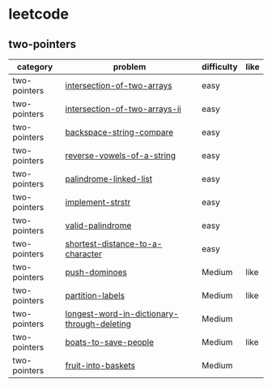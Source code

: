 # leetcode 

## two-pointers
| category  | problem | difficulty | like | 
| ------------- | ------------- | ------------- | ---------|
|two-pointers|[intersection-of-two-arrays](intersection-of-two-arrays)|easy|  
|two-pointers|[intersection-of-two-arrays-ii](intersection-of-two-arrays-ii)|easy|
|two-pointers|[backspace-string-compare](backspace-string-compare)|easy|
|two-pointers|[reverse-vowels-of-a-string](reverse-vowels-of-a-string)|easy|
|two-pointers|[palindrome-linked-list](palindrome-linked-list)|easy|
|two-pointers|[implement-strstr](implement-strstr)|easy|
|two-pointers|[valid-palindrome](valid-palindrome)|easy|
|two-pointers|[shortest-distance-to-a-character](shortest-distance-to-a-character)|easy|
|two-pointers|[push-dominoes](push-dominoes)|Medium|like|
|two-pointers|[partition-labels](partition-labels)|Medium|like|
|two-pointers|[longest-word-in-dictionary-through-deleting](longest-word-in-dictionary-through-deleting)|Medium|
|two-pointers|[boats-to-save-people](boats-to-save-people)|Medium|like|
|two-pointers|[fruit-into-baskets](fruit-into-baskets)|Medium|